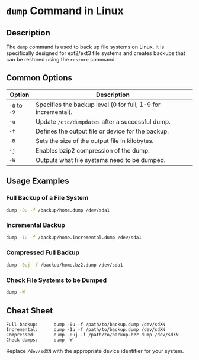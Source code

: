 # `dump` Command in Linux

## Description

The `dump` command is used to back up file systems on Linux. It is specifically designed for ext2/ext3 file systems and creates backups that can be restored using the `restore` command.

## Common Options

| Option | Description                                      |
|--------|--------------------------------------------------|
| `-0` to `-9` | Specifies the backup level (0 for full, 1-9 for incremental). |
| `-u`  | Update `/etc/dumpdates` after a successful dump.  |
| `-f`  | Defines the output file or device for the backup. |
| `-B`  | Sets the size of the output file in kilobytes.    |
| `-j`  | Enables bzip2 compression of the dump.            |
| `-W`  | Outputs what file systems need to be dumped.      |

## Usage Examples

### Full Backup of a File System
```bash
dump -0u -f /backup/home.dump /dev/sda1
```

### Incremental Backup
```bash
dump -1u -f /backup/home.incremental.dump /dev/sda1
```

### Compressed Full Backup
```bash
dump -0uj -f /backup/home.bz2.dump /dev/sda1
```

### Check File Systems to be Dumped
```bash
dump -W
```

## Cheat Sheet

```plaintext
Full backup:      dump -0u -f /path/to/backup.dump /dev/sdXN
Incremental:      dump -1u -f /path/to/backup.dump /dev/sdXN
Compressed:       dump -0uj -f /path/to/backup.bz2.dump /dev/sdXN
Check dumps:      dump -W
```

Replace `/dev/sdXN` with the appropriate device identifier for your system.
